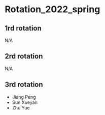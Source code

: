 # Rotation_2022_spring

## 1rd rotation
  N/A

## 2rd rotation
  N/A

## 3rd rotation
* Jiang Peng
* Sun Xueyan
* Zhu Yue